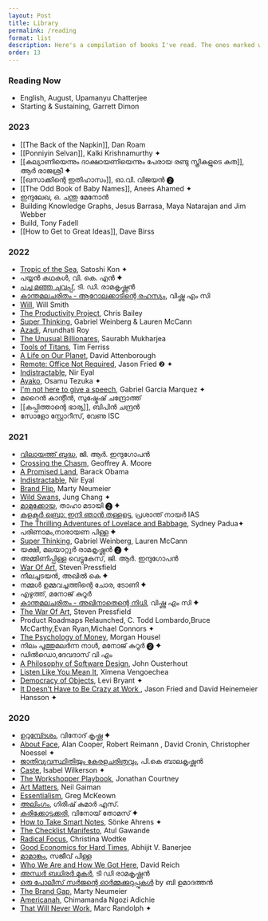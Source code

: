 ```yaml
---
layout: Post
title: Library
permalink: /reading
format: list
description: Here's a compilation of books I've read. The ones marked with ✦ are must-reads, and those marked with ❷ are re-reads. Check my <a href="/antilibrary"><b>Antilibrary </b></a> for the bigger list ;)
order: 13
---
```



### Reading Now
- English, August, Upamanyu Chatterjee
- Starting & Sustaining, Garrett Dimon

### 2023
- [[The Back of the Napkin]], Dan Roam
- [[Ponniyin Selvan]], Kalki Krishnamurthy ✦
- [[കല്യാണിയെന്നും ദാക്ഷായണിയെന്നും പേരായ രണ്ടു സ്ത്രീകളുടെ കത]], ആർ രാജശ്രീ ✦
- [[ഖസാക്കിന്റെ ഇതിഹാസം]], ഓ.വി. വിജയൻ ❷
- [[The Odd Book of Baby Names]], Anees Ahamed ✦
- ഇന്ദുലേഖ, ഒ. ചന്തു മേനോൻ
- Building Knowledge Graphs, Jesus Barrasa, Maya Natarajan and Jim Webber 
- Build, Tony Fadell
- [[How to Get to Great Ideas]], Dave Birss

### 2022
- [Tropic of the Sea](https://amzn.to/3oJK6w0), Satoshi Kon ✦
- പയ്യൻ കഥകൾ, വി. കെ. എൻ  ✦
- [പച്ച മഞ്ഞ ചുവപ്പ്](https://amzn.to/3HIlCKW), ടി. ഡി. രാമകൃഷ്ണൻ 
- [കാന്തമലചരിതം - ആറോലക്കാടിന്റെ രഹസ്യം](https://amzn.to/3AUWWw1), വിഷ്ണു എം സി
- [Will](https://amzn.to/3KrhfoD), Will Smith
- [The Productivity Project](https://amzn.to/3tKHLm0), Chris Bailey
- [Super Thinking](https://amzn.to/3wY89KH), Gabriel Weinberg & Lauren McCann
- [Azadi](https://amzn.to/3atJTsx), Arundhati Roy
- [The Unusual Billionares](https://amzn.to/3wS1bqR), Saurabh Mukharjea
- [Tools of Titans](https://amzn.to/3LZcbYK), Tim Ferriss
- [A Life on Our Planet](https://amzn.to/3UhvBMQ), David Attenborough
- [Remote: Office Not Required](https://amzn.to/3B31vFX), Jason Fried ❷ ✦
- [Indistractable](https://amzn.to/3FikTBi), Nir Eyal
- [Ayako](https://amzn.to/3YOE6lV), Osamu Tezuka ✦
- [I'm not here to give a speech](https://amzn.to/3FXaAli), Gabriel Garcia Marquez ✦
- മറൈൻ കാന്റീൻ, സുഷ്മേഷ് ചന്ദ്രോത്ത്
- [[കപ്പിത്താന്റെ ഭാര്യ]], ബിപിൻ ചന്ദ്രൻ
- സോളോ സ്റ്റോറീസ്, വേണു ISC


### 2021 
- [വിലായത്ത് ബുദ്ധ](https://buybooks.mathrubhumi.com/product/vilayath-budha/), ജി. ആർ. ഇന്ദുഗോപൻ 
- [Crossing the Chasm](https://amzn.to/36x4kzQ), Geoffrey A. Moore
- [A Promised Land](https://amzn.to/3rf1ckc), Barack Obama
- [Indistractable](https://amzn.to/2TCEarH), Nir Eyal
- [Brand Flip](https://amzn.to/2Ue1OeN), Marty Neumeier
- [Wild Swans](https://amzn.to/3vrJ34o), Jung Chang ✦
- [മാമുക്കോയ](https://www.amazon.in/MAMUKKOYA-THAHA-MADAI/dp/8126414529), താഹാ മടായി ❷ ✦
- [കളക്ടർ ബ്രൊ: ഇനി ഞാൻ തള്ളട്ടെ](https://amzn.to/3BYh28Q), പ്രശാന്ത് നായർ IAS
- [The Thrilling Adventures of Lovelace and Babbage](https://amzn.to/3ib7nUt), Sydney Padua✦
- പരിണാമം,നാരായണ പിള്ള ✦
- [Super Thinking](https://amzn.to/2V6rNp9), Gabriel Weinberg, Lauren McCann
- യക്ഷി, മലയാറ്റൂർ രാമകൃഷ്ണൻ ❷ ✦
- അമ്മിണിപ്പിള്ള വെട്ടുകേസ്, ജി. ആർ. ഇന്ദുഗോപൻ
- [War Of Art](https://amzn.to/3x8JMIl), Steven Pressfield
- നീലച്ചടയന്‍, അഖില്‍ കെ ✦
- നമ്മള്‍ ഉമ്മവച്ചത്തിന്റെ ചോര, ടോണി ✦
- എഴുത്ത്, മനോജ് കുറൂര്‍
- [കാന്തമലചരിതം - അഖിനാതെന്റെ നിധി](https://amzn.to/3AUWWw1), വിഷ്ണു എം സി ✦
- [The War Of Art](https://amzn.to/3ro2kF7), Steven Pressfield
- Product Roadmaps Relaunched, C. Todd Lombardo,Bruce McCarthy,Evan Ryan,Michael Connors ✦
- [The Psychology of Money](https://amzn.to/3L2XiFG), Morgan Housel
- നിലം പൂത്തുമലർന്ന നാൾ, മനോജ് കുറൂർ ❷ ✦
- ഡില്‍ഡൊ,ദേവദാസ് വി എം
- [A Philosophy of Software Design](https://amzn.to/34sLFXY), John Ousterhout
- [Listen Like You Mean It](https://amzn.to/3IYuWKV), Ximena Vengoechea
- [Democracy of Objects](http://openhumanitiespress.org/books/download/Bryant_2011_Democracy-of-Objects.pdf), Levi Bryant ✦
- [It Doesn't Have to Be Crazy at Work ](https://basecamp.com/books/calm), Jason Fried and David Heinemeier Hansson ✦

### 2020
- [ഉറുമ്പ്ദേശം](https://www.flipkart.com/urumb-desam/p/itm90dc38292cba6?pid=RBKFWBJ8PQW99GVN), വിനോദ് കൃഷ്ണ ✦
- [About Face](https://amzn.to/38mFkvd), Alan Cooper, Robert Reimann , David Cronin, Christopher Noessel ✦
- [ജാതിവ്യവസ്ഥിതിയും കേരളചരിത്രവും](https://amzn.to/38kdsYU), പി.കെ ബാലകൃഷ്ണൻ
- [Caste](https://amzn.to/2KEj9IS), Isabel Wilkerson ✦
- [The Workshopper Playbook](https://www.workshopperplaybook.com/book-choice), Jonathan Courtney
- [Art Matters](https://amzn.to/2KoRlZ5), Neil Gaiman
- [Essentialism](https://amzn.to/3riMkSq), Greg McKeown
- [അലിംഗം](https://amzn.to/3av2h2c), ഗിരീഷ് കുമാർ എസ്.
- [കരിക്കോട്ടക്കരി](https://amzn.to/2KhatbI), വിനോയ് തോമസ് ✦
- [How to Take Smart Notes](https://amzn.to/2Khaqwy), Sönke Ahrens ✦
- [The Checklist Manifesto](https://amzn.to/3rnSn8H), Atul Gawande
- [Radical Focus](https://amzn.to/2LVPStS), Christina Wodtke
- [Good Economics for Hard Times](https://amzn.to/3rfFJrY), Abhijit V. Banerjee
- [മാമാങ്കം](https://amzn.to/3p95tVc), സജീവ് പിള്ള
- [Who We Are and How We Got Here](https://amzn.to/3p95FUq), David Reich
- [അന്ധര്‍ ബധിരര്‍ മൂകര്‍](https://amzn.to/34NEN4P), ടി ഡി രാമകൃഷ്ണൻ
- [ഒരു പോലീസ് സര്‍ജന്റെ ഓര്‍മ്മക്കുറുപ്പുകള്‍](https://amzn.to/38kCg2V) by ബി ഉമാദത്തൻ
- [The Brand Gap](https://amzn.to/2LKoeQj), Marty Neumeier
- [Americanah](https://amzn.to/38o7B4D), Chimamanda Ngozi Adichie
- [That Will Never Work](https://amzn.to/34wG6ok), Marc Randolph ✦
